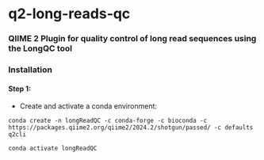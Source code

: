 # q2-long-reads-qc

### QIIME 2 Plugin for quality control of long read sequences using the LongQC tool



### Installation
#### Step 1:
* Create and activate a conda environment:
```shell
conda create -n longReadQC -c conda-forge -c bioconda -c https://packages.qiime2.org/qiime2/2024.2/shotgun/passed/ -c defaults q2cli

conda activate longReadQC

```
